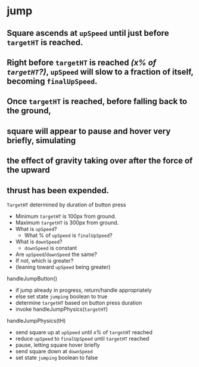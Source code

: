 # jump

## Square ascends at `upSpeed` until just before `targetHT` is reached.
## Right before `targetHT` is reached *(x% of `targetHT`?)*, `upSpeed` will slow to a fraction of itself, becoming `finalUpSpeed`. 
## Once `targetHT` is reached, before falling back to the ground, 
## square will appear to pause and hover very briefly, simulating 
## the effect of gravity taking over after the force of the upward 
## thrust has been expended.

`TargetHT` determined by duration of button press
- Minimum `targetHT` is 100px from ground.
- Maximum `targetHT` is 300px from ground.
- What is `upSpeed`?
  - What % of `upSpeed` is `finalUpSpeed`?
- What is `downSpeed`?
  - `downSpeed` is constant
- Are `upSpeed`/`downSpeed` the same?
- If not, which is greater?
- (leaning toward `upSpeed` being greater)

handleJumpButton()
- if jump already in progress, return/handle appropriately
- else set state `jumping` boolean to true
- determine `targetHT` based on button press duration
- invoke handleJumpPhysics(`targetHT`)

handleJumpPhysics(tH)
- send square up at `upSpeed` until *x%* of `targetHT` reached
- reduce `upSpeed` to `finalUpSpeed` until `targetHT` reached
- pause, letting square hover briefly 
- send square down at `downSpeed`
- set state `jumping` boolean to false

